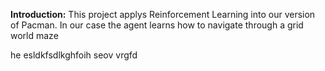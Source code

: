 **Introduction:** 
This project applys Reinforcement Learning into our version of Pacman. In our case the agent learns how to navigate through a grid world maze

he esldkfsdlkghfoih seov vrgfd 
